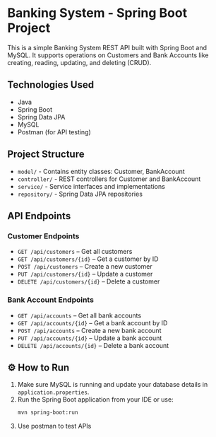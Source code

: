 # Banking System - Spring Boot Project

This is a simple Banking System REST API built with Spring Boot and MySQL. It supports operations on Customers and Bank Accounts like creating, reading, updating, and deleting (CRUD).

## Technologies Used

- Java
- Spring Boot
- Spring Data JPA
- MySQL
- Postman (for API testing)

## Project Structure

- `model/` - Contains entity classes: Customer, BankAccount
- `controller/` - REST controllers for Customer and BankAccount
- `service/` - Service interfaces and implementations
- `repository/` - Spring Data JPA repositories

## API Endpoints

### Customer Endpoints
- `GET /api/customers` – Get all customers
- `GET /api/customers/{id}` – Get a customer by ID
- `POST /api/customers` – Create a new customer
- `PUT /api/customers/{id}` – Update a customer
- `DELETE /api/customers/{id}` – Delete a customer

### Bank Account Endpoints
- `GET /api/accounts` – Get all bank accounts
- `GET /api/accounts/{id}` – Get a bank account by ID
- `POST /api/accounts` – Create a new bank account
- `PUT /api/accounts/{id}` – Update a bank account
- `DELETE /api/accounts/{id}` – Delete a bank account

## ⚙️ How to Run

1. Make sure MySQL is running and update your database details in `application.properties`.
2. Run the Spring Boot application from your IDE or use:
   ```bash
   mvn spring-boot:run
3. Use postman to test APIs
